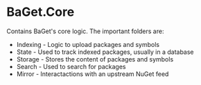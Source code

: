 # BaGet.Core

Contains BaGet's core logic. The important folders are:

* Indexing - Logic to upload packages and symbols
* State - Used to track indexed packages, usually in a database
* Storage - Stores the content of packages and symbols
* Search - Used to search for packages
* Mirror - Interactactions with an upstream NuGet feed
